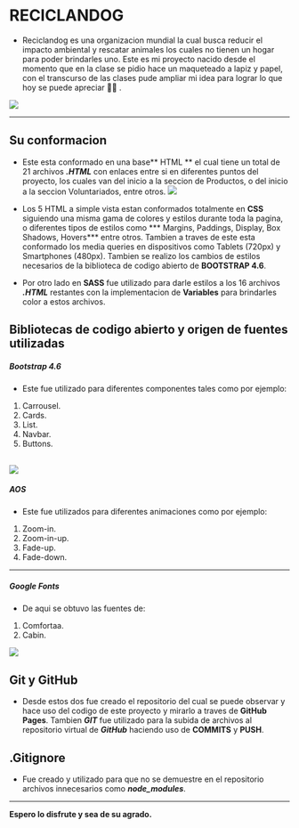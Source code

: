# RECICLANDOG

- Reciclandog es una organizacion mundial la cual busca reducir el impacto ambiental y rescatar animales los cuales no tienen un hogar para poder  brindarles uno. Este es mi proyecto nacido desde el momento que en la clase se pidio hace un maqueteado a lapiz y papel, con el transcurso de las clases pude ampliar mi idea para lograr lo que hoy se puede apreciar 🐾💙 . 


![](https://joaquinfedericogonzalez.github.io/Reciclandog/img/perros.jpg)

------------



## Su conformacion 

- Este esta conformado en una base** HTML ** el cual tiene un total de 21 archivos ***.HTML*** con enlaces entre si en diferentes puntos del proyecto, los cuales van del inicio a la seccion de Productos, o del inicio a la seccion Voluntariados, entre otros.
![](https://scontent.xx.fbcdn.net/v/t1.15752-0/p206x206/201997928_2923312227917640_70613315193606405_n.png?_nc_cat=105&ccb=1-3&_nc_sid=aee45a&_nc_eui2=AeEPICXtBp5Yy5hTwQ9QNzENed2ci52gcYJ53ZyLnaBxgmBQfmi1FTxaJ-hiujhSPQGw6Nbp5dh6issOiBOROkK0&_nc_ohc=wsSCB5xWEbMAX9G82As&_nc_ad=z-m&_nc_cid=0&_nc_ht=scontent.xx&tp=30&oh=7f0048b59e4188908313675a470ddde8&oe=60DA984D)

- Los 5 HTML a simple vista estan conformados totalmente en **CSS** siguiendo una misma gama de colores y estilos durante toda la pagina, o diferentes tipos de estilos como *** Margins, Paddings, Display, Box Shadows, Hovers*** entre otros. Tambien a traves de este esta conformado los media queries en dispositivos como Tablets (720px) y Smartphones (480px).
Tambien se realizo los cambios de estilos necesarios de la biblioteca de codigo abierto de **BOOTSTRAP 4.6**.
- Por otro lado en **SASS** fue utilizado para darle estilos a los 16 archivos ***.HTML***  restantes con la implementacion de **Variables** para brindarles color a estos archivos.

## Bibliotecas de codigo abierto y origen de fuentes utilizadas
##### Bootstrap 4.6
- Este fue utilizado para diferentes componentes tales como por ejemplo: 
1. Carrousel.
2.  Cards.
3.  List.
4. Navbar.
5. Buttons.

![](https://scontent.xx.fbcdn.net/v/t1.15752-0/s640x640/205899972_1167200827129131_2479290053380206154_n.png?_nc_cat=107&ccb=1-3&_nc_sid=aee45a&_nc_eui2=AeFM46VTsTq7ByQQEKC7uQU4XsRftz8cZgBexF-3PxxmAPqv5_QP9SnBi9J89GZSeNirfpNjDDGefQG1YlGaUzPV&_nc_ohc=VuQc70t3J30AX9E2L8V&_nc_ad=z-m&_nc_cid=0&_nc_ht=scontent.xx&tp=30&oh=4a95a152f31ce69a0d4e2c2083016ec1&oe=60DAAC30)
------------


##### AOS
- Este fue utilizados para diferentes animaciones como por ejemplo:
1. Zoom-in.
2. Zoom-in-up.
3. Fade-up.
4. Fade-down.

------------

##### Google Fonts
- De aqui se obtuvo las fuentes de:
1. Comfortaa.
2. Cabin.

![](https://scontent.xx.fbcdn.net/v/t1.15752-0/p206x206/206218739_535116540850182_5621235264932096672_n.png?_nc_cat=101&ccb=1-3&_nc_sid=aee45a&_nc_eui2=AeGC9DO3MZOOfheq40-0ijDj5NjBBc14Y0Hk2MEFzXhjQRpp5s0JO32fE1gH04-BBkxEEsXUmUXNzlCRB_z88_ko&_nc_ohc=QecgNZHdjtgAX-HGd1_&_nc_ad=z-m&_nc_cid=0&_nc_ht=scontent.xx&tp=30&oh=9576bde86181c5ec0470acaf31872d36&oe=60D9A49E)

## Git y GitHub
- Desde estos dos fue creado el repositorio del cual se puede observar y hace uso del codigo de este proyecto y mirarlo a traves de **GitHub Pages**. Tambien ***GIT***  fue utilizado para la subida de archivos al repositorio virtual de ***GitHub*** haciendo uso de **COMMITS** y **PUSH**.

## .Gitignore
- Fue creado y utilizado para que no se demuestre en el repositorio archivos innecesarios como ***node_modules***.

------------


**Espero lo disfrute y sea de su agrado.**